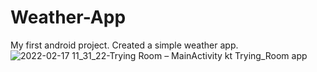 # Weather-App
My first android project. Created a simple weather app.
![2022-02-17 11_31_22-Trying Room – MainActivity kt  Trying_Room app](https://user-images.githubusercontent.com/59789023/154436323-c420b692-a967-4187-930c-56b5f1a8a4de.png)
